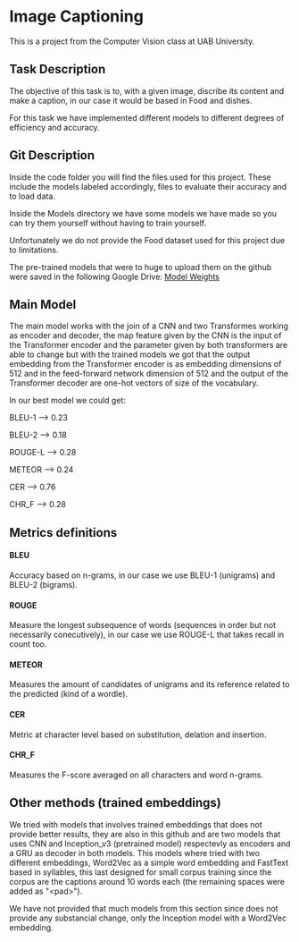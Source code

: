 # Image Captioning
This is a project from the Computer Vision class at UAB University.

## Task Description
The objective of this task is to, with a given image, discribe its content and make a caption, in our case it would be based in Food and dishes.

For this task we have implemented different models to different degrees of efficiency and accuracy.

## Git Description
Inside the code folder you will find the files used for this project.
These include the models labeled accordingly, files to evaluate their
accuracy and to load data. 

Inside the Models directory we have some models we have made so you can 
try them yourself without having to train yourself.

Unfortunately we do not provide the Food dataset used for this project 
due to limitations.

The pre-trained models that were to huge to upload them on the github were saved in the following Google Drive:
[Model Weights](https://drive.google.com/drive/folders/1E1UoIag4SuuFLReYkgQYg6dDXTd2HKtS?usp=sharing)

## Main Model
The main model works with the join of a CNN and two Transformes working as encoder and decoder, the map feature given by the CNN is the input of the Transformer encoder and the parameter given by both transformers are able to change but with the trained models we got that the output embedding from the Transformer encoder is as embedding dimensions of 512 and in the feed-forward network dimension of 512 and the output of the Transformer decoder are one-hot vectors of size of the vocabulary.

In our best model we could get:

BLEU-1 --> 0.23

BLEU-2 --> 0.18

ROUGE-L --> 0.28

METEOR --> 0.24

CER --> 0.76

CHR_F --> 0.28

## Metrics definitions

#### BLEU
Accuracy based on n-grams, in our case we use BLEU-1 (unigrams) and BLEU-2 (bigrams).

#### ROUGE
Measure the longest subsequence of words (sequences in order but not necessarily conecutively), in our case we use ROUGE-L that takes recall in count too.

#### METEOR
Measures the amount of candidates of unigrams and its reference related to the predicted (kind of a wordle).

#### CER
Metric at character level based on substitution, delation and insertion.

#### CHR_F
Measures the F-score averaged on all characters and word n-grams.

## Other methods (trained embeddings)
We tried with models that involves trained embeddings that does not provide better results, they are also in this github and are two models that uses CNN and Inception_v3 (pretrained model) respectevly as encoders and a GRU as decoder in both models.
This models where tried with two different embeddings, Word2Vec as a simple word embedding and FastText based in syllables, this last designed for small corpus training since the corpus are the captions around 10 words each (the remaining spaces were added as "\<pad\>").

We have not provided that much models from this section since does not provide any substancial change, only the Inception model with a Word2Vec embedding.
